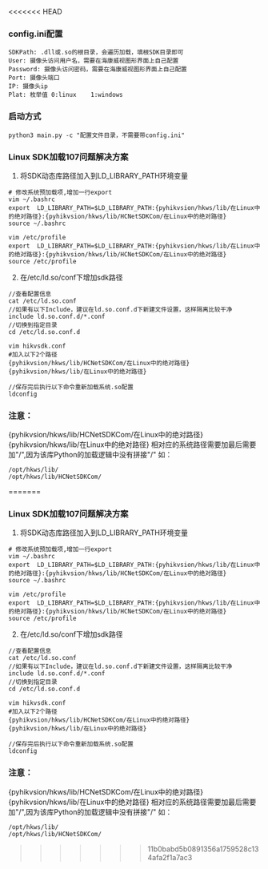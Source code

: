 <<<<<<< HEAD
### config.ini配置
```
SDKPath: .dll或.so的根目录，会遍历加载，填根SDK目录即可
User: 摄像头访问用户名，需要在海康威视图形界面上自己配置
Password: 摄像头访问密码，需要在海康威视图形界面上自己配置
Port: 摄像头端口
IP: 摄像头ip
Plat: 枚举值 0:linux    1:windows
```

### 启动方式
```
python3 main.py -c "配置文件目录，不需要带config.ini"
```
### Linux SDK加载107问题解决方案
1. 将SDK动态库路径加入到LD_LIBRARY_PATH环境变量
```
# 修改系统预加载项,增加一行export
vim ~/.bashrc
export  LD_LIBRARY_PATH=$LD_LIBRARY_PATH:{pyhikvsion/hkws/lib/在Linux中的绝对路径}:{pyhikvsion/hkws/lib/HCNetSDKCom/在Linux中的绝对路径}
source ~/.bashrc

vim /etc/profile
export  LD_LIBRARY_PATH=$LD_LIBRARY_PATH:{pyhikvsion/hkws/lib/在Linux中的绝对路径}:{pyhikvsion/hkws/lib/HCNetSDKCom/在Linux中的绝对路径}
source /etc/profile
```
2. 在/etc/ld.so/conf下增加sdk路径
```
//查看配置信息
cat /etc/ld.so.conf
//如果有以下Include，建议在ld.so.conf.d下新建文件设置，这样隔离比较干净
include ld.so.conf.d/*.conf
//切换到指定目录
cd /etc/ld.so.conf.d

vim hikvsdk.conf
#加入以下2个路径
{pyhikvsion/hkws/lib/HCNetSDKCom/在Linux中的绝对路径}
{pyhikvsion/hkws/lib/在Linux中的绝对路径}

//保存完后执行以下命令重新加载系统.so配置
ldconfig

```

### 注意：
{pyhikvsion/hkws/lib/HCNetSDKCom/在Linux中的绝对路径}
{pyhikvsion/hkws/lib/在Linux中的绝对路径}
相对应的系统路径需要加最后需要加"/",因为该库Python的加载逻辑中没有拼接"/"
如： 
```
/opt/hkws/lib/
/opt/hkws/lib/HCNetSDKCom/
```
=======
### Linux SDK加载107问题解决方案1. 将SDK动态库路径加入到LD_LIBRARY_PATH环境变量```# 修改系统预加载项,增加一行exportvim ~/.bashrcexport  LD_LIBRARY_PATH=$LD_LIBRARY_PATH:{pyhikvsion/hkws/lib/在Linux中的绝对路径}:{pyhikvsion/hkws/lib/HCNetSDKCom/在Linux中的绝对路径}source ~/.bashrcvim /etc/profileexport  LD_LIBRARY_PATH=$LD_LIBRARY_PATH:{pyhikvsion/hkws/lib/在Linux中的绝对路径}:{pyhikvsion/hkws/lib/HCNetSDKCom/在Linux中的绝对路径}source /etc/profile```2. 在/etc/ld.so/conf下增加sdk路径```//查看配置信息cat /etc/ld.so.conf//如果有以下Include，建议在ld.so.conf.d下新建文件设置，这样隔离比较干净include ld.so.conf.d/*.conf//切换到指定目录cd /etc/ld.so.conf.dvim hikvsdk.conf#加入以下2个路径{pyhikvsion/hkws/lib/HCNetSDKCom/在Linux中的绝对路径}{pyhikvsion/hkws/lib/在Linux中的绝对路径}//保存完后执行以下命令重新加载系统.so配置ldconfig```### 注意：{pyhikvsion/hkws/lib/HCNetSDKCom/在Linux中的绝对路径}{pyhikvsion/hkws/lib/在Linux中的绝对路径}相对应的系统路径需要加最后需要加"/",因为该库Python的加载逻辑中没有拼接"/"如： ```/opt/hkws/lib//opt/hkws/lib/HCNetSDKCom/```
>>>>>>> 11b0babd5b0891356a1759528c134afa2f1a7ac3
